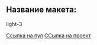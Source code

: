 ## Название макета:
light-3

[Ссылка на пул](https://github.com/Gnom204/movies-explorer-frontend/pull/11) 
[ССылка на проект](https://dipgnom.nomoreparties.sbs)
